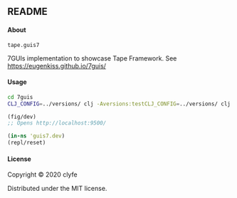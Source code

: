 ## README

#### About

`tape.guis7`

7GUIs implementation to showcase Tape Framework.
See https://eugenkiss.github.io/7guis/

#### Usage

```bash
cd 7guis
CLJ_CONFIG=../versions/ clj -Aversions:testCLJ_CONFIG=../versions/ clj -Aversions:test
```

```clojure
(fig/dev)
;; Opens http://localhost:9500/
```

```clojure
(in-ns 'guis7.dev)
(repl/reset)
```

#### License

Copyright © 2020 clyfe

Distributed under the MIT license.
